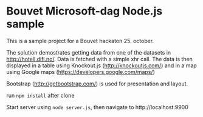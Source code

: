Bouvet Microsoft-dag Node.js sample
===================================

This is a sample project for a Bouvet hackaton 25. october. 

The solution demostrates getting data from one of the datasets in http://hotell.difi.no/. Data is fetched with a simple xhr call. The data is then displayed in a table using Knockout.js (http://knockoutjs.com/) and in a map using Google maps (https://developers.google.com/maps/)

Bootstrap (http://getbootstrap.com/) is used for presentation and layout.

run `npm install` after clone

Start server using `node server.js`, then navigate to http://localhost:9900
